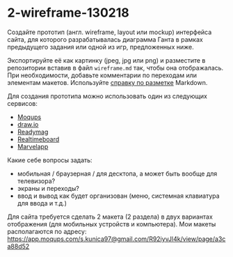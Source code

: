 # 2-wireframe-130218

Создайте прототип (англ. wireframe, layout или mockup) интерфейса сайта, для которого разрабатывалась диаграмма Ганта в рамках предыдущего задания или одной из игр, предложенных ниже. 

Экспортируйте её как картинку (jpeg, jpg или png) и разместите в репозитории вставив в файл `wireframe.md` так, чтобы она отображалась. При необходимости, добавьте комментарии по переходам или элементам макетов.
Используйте [справку по разметке](https://guides.github.com/pdfs/markdown-cheatsheet-online.pdf) Markdown.

Для создания прототипа можно использовать один из следующих сервисов: 
- [Moqups](https://moqups.com/)
- [draw.io](https://www.draw.io/)
- [Readymag](https://readymag.com/)
- [Realtimeboard](https://realtimeboard.com)
- [Marvelapp](https://marvelapp.com)

Какие себе вопросы задать: 
- мобильная / браузерная / для десктопа, а может быть вообще для телевизора?
- экраны и переходы?
- ввод и вывод как будет организован (меню, системная клавиатура для ввода и т.д.)

Для сайта требуется сделать 2 макета (2 раздела) в двух вариантах отображения (для мобильных устройств и компьютера).
Мои макеты располагаются по адресу: https://app.moqups.com/s.kunica97@gmail.com/R92iyvJl4k/view/page/a3ca88d52
